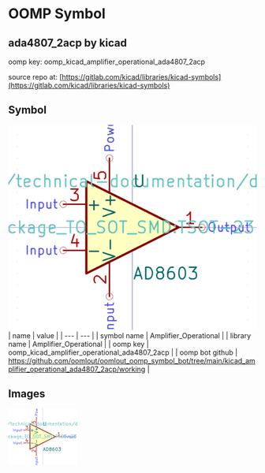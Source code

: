 # OOMP Symbol  
## ada4807_2acp  by kicad  
  
oomp key: oomp_kicad_amplifier_operational_ada4807_2acp  
  
source repo at: [https://gitlab.com/kicad/libraries/kicad-symbols](https://gitlab.com/kicad/libraries/kicad-symbols)  
## Symbol  
  
[![working.png](working_600.png)](working.png)  
| name | value | 
| --- | --- | 
| symbol name | Amplifier_Operational | 
| library name | Amplifier_Operational | 
| oomp key | oomp_kicad_amplifier_operational_ada4807_2acp | 
| oomp bot github | https://github.com/oomlout/oomlout_oomp_symbol_bot/tree/main/kicad_amplifier_operational_ada4807_2acp/working | 
## Images  
  
[![working.png](working_140.png)](working.png)  

